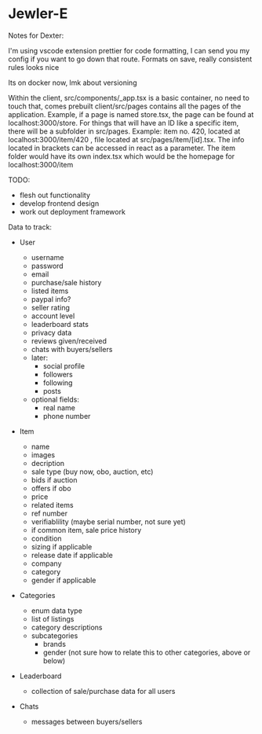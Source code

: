 # Jewler-E

Notes for Dexter:

I'm using vscode extension prettier for code formatting, I can send you my config
if you want to go down that route. Formats on save, really consistent rules looks nice

Its on docker now, lmk about versioning

Within the client, src/components/\_app.tsx is a basic container, no need to touch that, comes prebuilt
client/src/pages contains all the pages of the application. Example, if a page is named store.tsx,
the page can be found at localhost:3000/store. For things that will have an ID like a specific item,
there will be a subfolder in src/pages. Example: item no. 420, located at localhost:3000/item/420 , file located at
src/pages/item/[id].tsx. The info located in brackets can be accessed in react as a parameter. The item folder
would have its own index.tsx which would be the homepage for localhost:3000/item

TODO:

- flesh out functionality
- develop frontend design
- work out deployment framework

Data to track:

- User

  - username
  - password
  - email
  - purchase/sale history
  - listed items
  - paypal info?
  - seller rating
  - account level
  - leaderboard stats
  - privacy data
  - reviews given/received
  - chats with buyers/sellers
  - later:
    - social profile
    - followers
    - following
    - posts
  - optional fields:
    - real name
    - phone number

- Item

  - name
  - images
  - decription
  - sale type (buy now, obo, auction, etc)
  - bids if auction
  - offers if obo
  - price
  - related items
  - ref number
  - verifiablility (maybe serial number, not sure yet)
  - if common item, sale price history
  - condition
  - sizing if applicable
  - release date if applicable
  - company
  - category
  - gender if applicable

- Categories

  - enum data type
  - list of listings
  - category descriptions
  - subcategories
    - brands
    - gender (not sure how to relate this to other categories, above or below)

- Leaderboard

  - collection of sale/purchase data for all users

- Chats
  - messages between buyers/sellers
